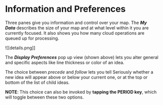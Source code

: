 # Information and Preferences

Three panes give you information and control over your map. The **_My Data_** describes the size of your map and at what level within it you are currently focused. It also shows you how many cloud operations are queued up for processing.

![[details.png]]

The **_Display Preferences_** pop up view (shown above) lets you alter general and specific aspects like line thickness or color of an idea.

The choice between _precede_ and _follow_ lets you tell Seriously whether a new idea will appear above or below your current one, or at the top or bottom of the list of child ideas.

**NOTE**: This choice can also be invoked by **tapping the PERIOD key**, which will toggle between these two options.